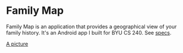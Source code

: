 # Family Map

Family Map is an application that provides a geographical view of your family history. It's an Android app I built for BYU CS 240. See [specs](https://students.cs.byu.edu/~cs240ta/fall2018/projects/family-map-server/FamilyMapServerSpecification.pdf).

[A picture]('/images/login.png')
